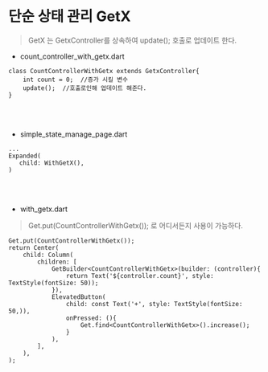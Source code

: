 # 단순 상태 관리 GetX
> GetX 는 GetxController를 상속하여 update(); 호출로 업데이트 한다.

- count_controller_with_getx.dart
```
class CountControllerWithGetx extends GetxController{
    int count = 0;  //증가 시킬 변수
    update();  //호출로인해 업데이트 해준다.
}
```
<br><br>

- simple_state_manage_page.dart
```
...
Expanded(
   child: WithGetX(),
)
```
<br><br>

- with_getx.dart
> Get.put(CountControllerWithGetx()); 로 어디서든지 사용이 가능하다.
```
Get.put(CountControllerWithGetx());
return Center(
    child: Column(
        children: [
            GetBuilder<CountControllerWithGetx>(builder: (controller){
                return Text('${controller.count}', style: TextStyle(fontSize: 50));
            }),
            ElevatedButton(
                child: const Text('+', style: TextStyle(fontSize: 50,)),
                onPressed: (){
                    Get.find<CountControllerWithGetx>().increase();
                }
            ),
        ],
    ),
);
```